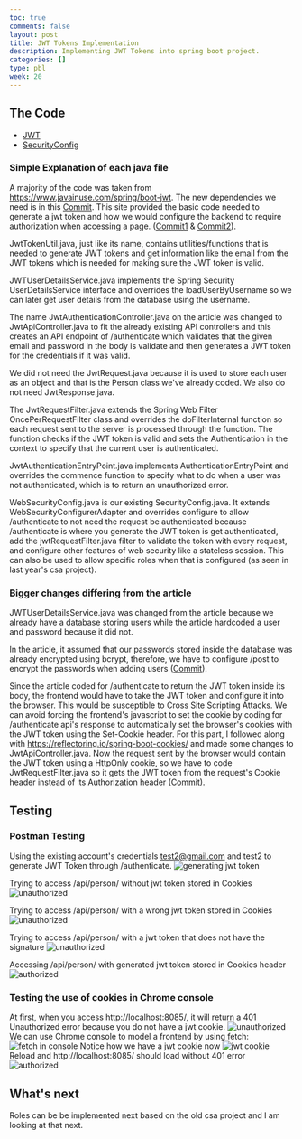 ```yaml
---
toc: true
comments: false
layout: post
title: JWT Tokens Implementation
description: Implementing JWT Tokens into spring boot project.
categories: []
type: pbl
week: 20
---
```


## The Code
* [JWT](https://github.com/aidanywu/spring_port/tree/master/src/main/java/com/nighthawk/spring_portfolio/mvc/jwt)
* [SecurityConfig](https://github.com/aidanywu/spring_port/blob/master/src/main/java/com/nighthawk/spring_portfolio/security/SecurityConfig.java)

### Simple Explanation of each java file
A majority of the code was taken from https://www.javainuse.com/spring/boot-jwt. The new dependencies we need is in this [Commit](https://github.com/aidanywu/spring_port/commit/a5447a6269bd2bae123c415606ac5d0f97db2d25). This site provided the basic code needed to generate a jwt token and how we would configure the backend to require authorization when accessing a page. ([Commit1](https://github.com/aidanywu/spring_port/commit/6aad61a5902917e225f3b3dbaf7bd1451b986123) & [Commit2](https://github.com/aidanywu/spring_port/commit/08f3cc8c03b44b41ee7c79c3ce2b30ef6165386e)).

JwtTokenUtil.java, just like its name, contains utilities/functions that is needed to generate JWT tokens and get information like the email from the JWT tokens which is needed for making sure the JWT token is valid.

JWTUserDetailsService.java implements the Spring Security UserDetailsService interface and overrides the loadUserByUsername so we can later get user details from the database using the username.

The name JwtAuthenticationController.java on the article was changed to JwtApiController.java to fit the already existing API controllers and this creates an API endpoint of /authenticate which validates that the given email and password in the body is validate and then generates a JWT token for the credentials if it was valid.

We did not need the JwtRequest.java because it is used to store each user as an object and that is the Person class we've already coded. We also do not need JwtResponse.java.

The JwtRequestFilter.java extends the Spring Web Filter OncePerRequestFilter class and overrides the doFilterInternal function so each request sent to the server is processed through the function. The function checks if the JWT token is valid and sets the Authentication in the context to specify that the current user is authenticated.

JwtAuthenticationEntryPoint.java implements AuthenticationEntryPoint and overrides the commence function to specify what to do when a user was not authenticated, which is to return an unauthorized error.

WebSecurityConfig.java is our existing SecurityConfig.java. It extends WebSecurityConfigurerAdapter and overrides configure to allow /authenticate to not need the request be authenticated because /authenticate is where you generate the JWT token is get authenticated, add the jwtRequestFilter.java filter to validate the token with every request, and configure other features of web security like a stateless session. This can also be used to allow specific roles when that is configured (as seen in last year's csa project).

### Bigger changes differing from the article
JWTUserDetailsService.java was changed from the article because we already have a database storing users while the article hardcoded a user and password because it did not.

In the article, it assumed that our passwords stored inside the database was already encrypted using bcrypt, therefore, we have to configure /post to encrypt the passwords when adding users ([Commit](https://github.com/aidanywu/spring_port/commit/5a869fd7fd37883628880a55699aba8394a1cf68)).

Since the article coded for /authenticate to return the JWT token inside its body, the frontend would have to take the JWT token and configure it into the browser. This would be susceptible to Cross Site Scripting Attacks. We can avoid forcing the frontend's javascript to set the cookie by coding for /authenticate api's response to automatically set the browser's cookies with the JWT token using the Set-Cookie header. For this part, I followed along with https://reflectoring.io/spring-boot-cookies/ and made some changes to JwtApiController.java. Now the request sent by the browser would contain the JWT token using a HttpOnly cookie, so we have to code JwtRequestFilter.java so it gets the JWT token from the request's Cookie header instead of its Authorization header ([Commit](https://github.com/aidanywu/spring_port/commit/fcecd4e650a894912b5abddc2005f94d46fd8f65)).

## Testing

### Postman Testing
Using the existing account's credentials test2@gmail.com and test2 to generate JWT Token through /authenticate.
![generating jwt token](https://user-images.githubusercontent.com/56620132/213969351-4f9bedc3-7780-4e24-b908-f63dae90e47d.png)

Trying to access /api/person/ without jwt token stored in Cookies
![unauthorized](https://user-images.githubusercontent.com/56620132/213969664-91397851-1484-4169-8187-e3a0ea8fda0d.png)

Trying to access /api/person/ with a wrong jwt token stored in Cookies
![unauthorized](https://user-images.githubusercontent.com/56620132/214020929-ef141530-d238-4a0a-9b75-4908a6bb6bc8.png)

Trying to access /api/person/ with a jwt token that does not have the signature
![unauthorized](https://user-images.githubusercontent.com/56620132/214021142-2273a23f-ae4c-493a-9d08-b39ec944890c.png)

Accessing /api/person/ with generated jwt token stored in Cookies header
![authorized](https://user-images.githubusercontent.com/56620132/213969894-d5a83af9-614e-45ec-afe9-123d8d422713.png)

### Testing the use of cookies in Chrome console
At first, when you access http://localhost:8085/, it will return a 401 Unauthorized error because you do not have a jwt cookie.
![unauthorized](https://user-images.githubusercontent.com/56620132/214109246-3fdde7e3-e602-4810-8896-cb821737a6bb.png)
We can use Chrome console to model a frontend by using fetch:
![fetch in console](https://user-images.githubusercontent.com/56620132/214109082-95f1a658-e1be-4a95-8fe3-02542a8891f5.png)
Notice how we have a jwt cookie now
![jwt cookie](https://user-images.githubusercontent.com/56620132/214109567-49a77c03-d86f-4685-adaa-d0e9f6ae3a25.png)
Reload and http://localhost:8085/ should load without 401 error
![authorized](https://user-images.githubusercontent.com/56620132/214109803-70c12715-a6f5-48e5-9865-757cdb6cedaf.png)

## What's next
Roles can be be implemented next based on the old csa project and I am looking at that next.
